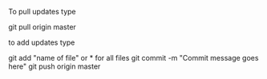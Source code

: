 To pull updates type

git pull origin master

to add updates type

git add "name of file" or * for all files 
git commit -m "Commit message goes here"
git push origin master